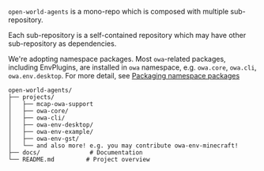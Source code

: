 `open-world-agents` is a mono-repo which is composed with multiple sub-repository.

Each sub-repository is a self-contained repository which may have other sub-repository as dependencies.

We're adopting namespace packages. Most `owa`-related packages, including EnvPlugins, are installed in `owa` namespace, e.g. `owa.core`, `owa.cli`, `owa.env.desktop`. For more detail, see [Packaging namespace packages](https://packaging.python.org/en/latest/guides/packaging-namespace-packages/)

```
open-world-agents/
├── projects/
│   ├── mcap-owa-support
│   ├── owa-core/         
│   ├── owa-cli/
│   ├── owa-env-desktop/
│   ├── owa-env-example/
│   ├── owa-env-gst/
│   └── and also more! e.g. you may contribute owa-env-minecraft!
├── docs/              # Documentation
└── README.md         # Project overview
```